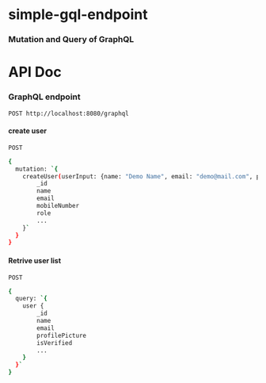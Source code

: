 # simple-gql-endpoint
### Mutation and Query of GraphQL


# API Doc

### GraphQL endpoint 
`POST http://localhost:8080/graphql`

#### create user
`POST`
```bash
{
  mutation: `{
    createUser(userInput: {name: "Demo Name", email: "demo@mail.com", password: "123456", mobileNumber: "9547******"}) {
        _id
        name
        email
        mobileNumber
        role
        ...
    }`
  }
}
```

#### Retrive user list
`POST`
```bash
{
  query: `{
    user {
        _id
        name
        email
        profilePicture
        isVerified
        ...
    }
  }`
}
```
